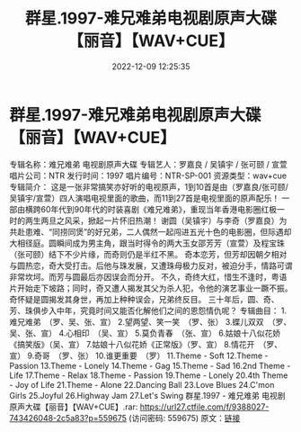 ﻿---
title: 群星.1997-难兄难弟电视剧原声大碟【丽音】【WAV+CUE】
date: 2022-12-09 12:25:35
categories: WAV车载音乐、镜像
tags: 华语中文
---
# 群星.1997-难兄难弟电视剧原声大碟【丽音】【WAV+CUE】

专辑名称：难兄难弟 电视剧原声大碟
专辑艺人：罗嘉良 / 吴镇宇 / 张可颐 / 宣萱
唱片公司：NTR
发行时间：1997
唱片编号：NTR-SP-001
资源类型：wav+cue
专辑简介：
这是一张非常搞笑亦好听的电视原声，1到10首是由（罗嘉良/张可颐/吴镇宇/宣萱）四人演唱电视里面的歌曲，而11到27首是电视里面的原声配乐！
一部由横跨60年代到90年代的时装喜剧《难兄难弟》，重现当年香港电影圈红极一时的两生两旦之风采，掀起一片怀旧热潮！
谢圆（吴镇宇）与李奇（罗嘉良）为共赴患难、“同捞同煲”的好兄弟，二人偶然一起闯进五光十色的电影圈，但际遇却大相径庭。圆瞬间成为男主角，跟当时得令的两大玉女邵芳芳（宣萱）及程宝珠（张可颐）结下不少片缘，而奇则仍是半红不黑。
奇本恋芳，但芳却因朝夕相对与圆热恋，奇大受打击。后他与珠发展，又遭珠母极力反对，被迫分手，情路可谓非常坎坷。而芳与圆最后亦因误会而分开。
不久，奇终大红，惜生不逢时，粤语片开始走下坡路；同时，奇又遭人揭发其父为杀人犯，令他的演艺事业一蹶不振。奇怀疑是圆揭发其身世，再加上种种误会，兄弟终反目。
三十年后，圆、奇、芳、珠俱步入中年，究竟时间又能否化解他们之间的恩怨情仇呢？
专辑曲目：
1.难兄难弟　（罗、吴、张、宣）
2.望两望、笑一笑　（罗、张）
3.蝶儿双双　（罗、吴、张、宣）
4.心相印　（吴、宣）
5.莫负青春　（张、宣）
6.姑娘十八似花娇《搞笑版》（吴、宣）
7.姑娘十八似花娇《正常版》（罗、宣）
8.情花开　（罗、宣）
9.奇哥　（罗、张）
10.谁更重要　（罗）
11.Theme - Soft
12.Theme - Passion
13.Theme - Lonely
14.Theme - Gag
15.Theme - Sad
16.2nd Theme - Life
17.Theme - Relax
18.Theme - Passion
19.Theme - Lonely
20.4th Theme - Joy of Life
21.Theme - Alone
22.Dancing Ball
23.Love Blues
24.C'mon Girls
25.Joyful
26.Highway Jam
27.Let's Swing
群星.1997 - 难兄难弟 电视剧原声大碟【丽音】【WAV+CUE】.rar: https://url27.ctfile.com/f/9388027-743426048-2c5a83?p=559675
(访问密码: 559675)
原文：[链接](https://blog.sina.com.cn/s/blog_1647c7e76010310iv.html)